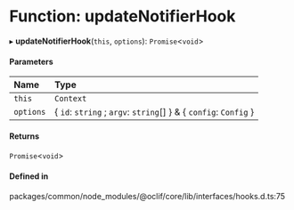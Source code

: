 # Function: updateNotifierHook

▸ **updateNotifierHook**(`this`, `options`): `Promise`<`void`\>

#### Parameters

| Name | Type |
| :------ | :------ |
| `this` | `Context` |
| `options` | { `id`: `string` ; `argv`: `string`[]  } & { `config`: `Config`  } |

#### Returns

`Promise`<`void`\>

#### Defined in

packages/common/node_modules/@oclif/core/lib/interfaces/hooks.d.ts:75
